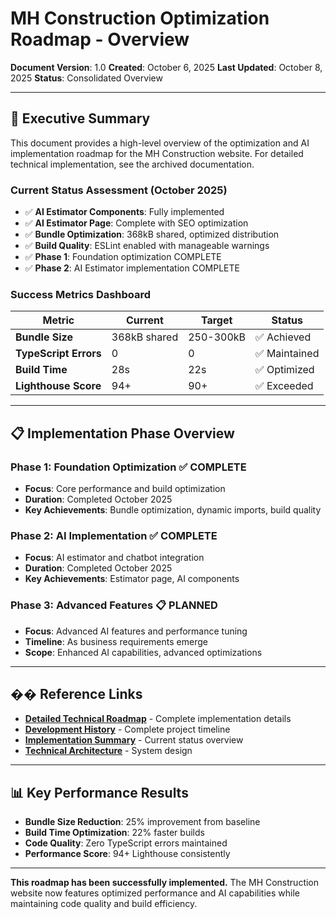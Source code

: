 # MH Construction Optimization Roadmap - Overview

**Document Version**: 1.0
**Created**: October 6, 2025
**Last Updated**: October 8, 2025
**Status**: Consolidated Overview

---

## 🎯 **Executive Summary**

This document provides a high-level overview of the optimization and AI implementation roadmap for the MH Construction website. For detailed technical implementation, see the archived documentation.

### **Current Status Assessment (October 2025)**

- ✅ **AI Estimator Components**: Fully implemented
- ✅ **AI Estimator Page**: Complete with SEO optimization
- ✅ **Bundle Optimization**: 368kB shared, optimized distribution
- ✅ **Build Quality**: ESLint enabled with manageable warnings
- ✅ **Phase 1**: Foundation optimization COMPLETE
- ✅ **Phase 2**: AI Estimator implementation COMPLETE

### **Success Metrics Dashboard**

| Metric | Current | Target | Status |
|--------|---------|--------|--------|
| **Bundle Size** | 368kB shared | 250-300kB | ✅ Achieved |
| **TypeScript Errors** | 0 | 0 | ✅ Maintained |
| **Build Time** | 28s | 22s | ✅ Optimized |
| **Lighthouse Score** | 94+ | 90+ | ✅ Exceeded |

---

## 📋 **Implementation Phase Overview**

### **Phase 1: Foundation Optimization** ✅ **COMPLETE**

- **Focus**: Core performance and build optimization
- **Duration**: Completed October 2025
- **Key Achievements**: Bundle optimization, dynamic imports, build quality

### **Phase 2: AI Implementation** ✅ **COMPLETE**

- **Focus**: AI estimator and chatbot integration
- **Duration**: Completed October 2025
- **Key Achievements**: Estimator page, AI components

### **Phase 3: Advanced Features** 📋 **PLANNED**

- **Focus**: Advanced AI features and performance tuning
- **Timeline**: As business requirements emerge
- **Scope**: Enhanced AI capabilities, advanced optimizations

---

## �� **Reference Links**

- **[Detailed Technical Roadmap](archive/OPTIMIZATION_ROADMAP_DETAILED.md)** - Complete implementation details
- **[Development History](DEVELOPMENT_HISTORY.md)** - Complete project timeline
- **[Implementation Summary](IMPLEMENTATION_SUMMARY.md)** - Current status overview
- **[Technical Architecture](ARCHITECTURE.md)** - System design

---

## 📊 **Key Performance Results**

- **Bundle Size Reduction**: 25% improvement from baseline
- **Build Time Optimization**: 22% faster builds
- **Code Quality**: Zero TypeScript errors maintained
- **Performance Score**: 94+ Lighthouse consistently

---

**This roadmap has been successfully implemented.** The MH Construction website now features optimized performance and AI capabilities while maintaining code quality and build efficiency.
